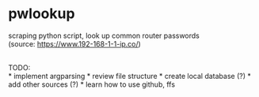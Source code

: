 # pwlookup

scraping python script, look up common router passwords<br>
(source: https://www.192-168-1-1-ip.co/)

<br>
TODO: 
<br>
* implement argparsing
* review file structure
* create local database (?)
* add other sources (?)
* learn how to use github, ffs
